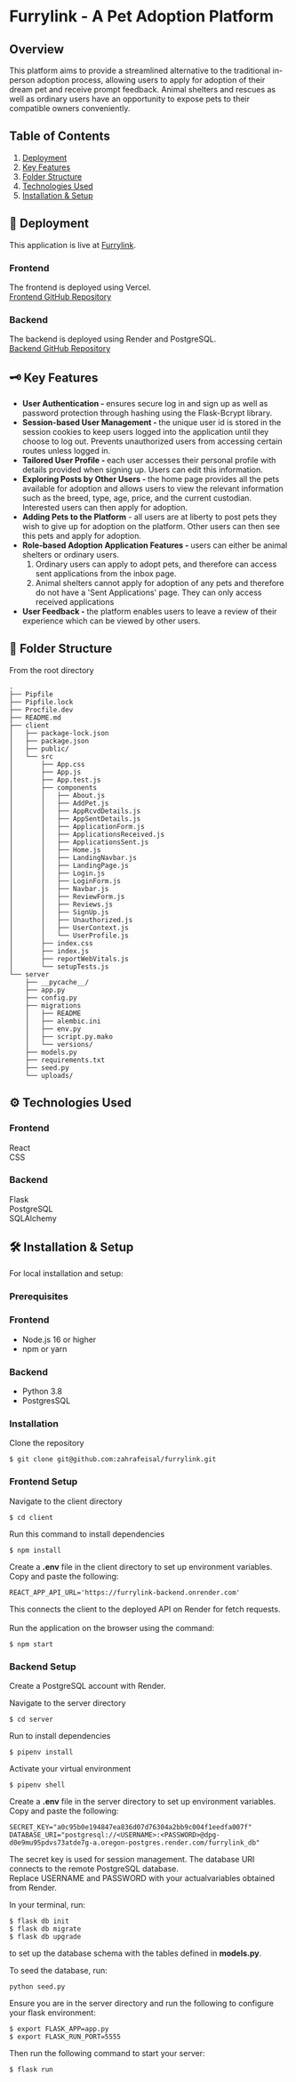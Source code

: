 # Furrylink - A Pet Adoption Platform

## Overview
This platform aims to provide a streamlined alternative to the traditional in-person adoption process, allowing users to apply for adoption of their dream pet and receive prompt feedback. Animal shelters and rescues as well as ordinary users have an opportunity to expose pets to their compatible owners conveniently.

## Table of Contents
1. [Deployment](#🔗-deployment)
2. [Key Features](#🗝️-key-features)
3. [Folder Structure](#📂-folder-structure)
4. [Technologies Used](#⚙️-technologies-used)
5. [Installation & Setup](#🛠️-installation--setup)


## 🔗 Deployment
This application is live at [Furrylink](https://furrylink-frontend.vercel.app/).

### Frontend
The frontend is deployed using Vercel.<br />
[Frontend GitHub Repository](https://github.com/zahrafeisal/furrylink-frontend)

### Backend
The backend is deployed using Render and PostgreSQL.<br />
[Backend GitHub Repository](https://github.com/zahrafeisal/furrylink-backend)


## 🗝️ Key Features
<ul>
<li><strong>User Authentication - </strong>ensures secure log in and sign up as well as password protection through hashing using the Flask-Bcrypt library.</li>
<li><strong>Session-based User Management - </strong>the unique user id is stored in the session cookies to keep users logged into the application until they choose to log out. Prevents unauthorized users from accessing certain routes unless logged in.</li>
<li><strong>Tailored User Profile - </strong>each user accesses their personal profile with details provided when signing up. Users can edit this information.</li>
<li><strong>Exploring Posts by Other Users - </strong>the home page provides all the pets available for adoption and allows users to view the relevant information such as the breed, type, age, price, and the current custodian. Interested users can then apply for adoption. </li>
<li><strong>Adding Pets to the Platform</strong> - all users are at liberty to post pets they wish to give up for adoption on the platform. Other users can then see this pets and apply for adoption. </li>
<li><strong>Role-based Adoption Application Features - </strong>users can either be animal shelters or ordinary users.<br />

1. Ordinary users can apply to adopt pets, and therefore can access sent applications from the inbox page.
2. Animal shelters cannot apply for adoption of any pets and therefore do not have a 'Sent Applications' page. They can only access received applications
</li>
<li><strong>User Feedback - </strong>the platform enables users to leave a review of their experience which can be viewed by other users.</li>
</ul>


## 📂 Folder Structure
From the root directory
```code
.
├── Pipfile
├── Pipfile.lock
├── Procfile.dev
├── README.md
├── client
│   ├── package-lock.json
│   ├── package.json
│   ├── public/
│   └── src
│       ├── App.css
│       ├── App.js
│       ├── App.test.js
│       ├── components
│       │   ├── About.js
│       │   ├── AddPet.js
│       │   ├── AppRcvdDetails.js
│       │   ├── AppSentDetails.js
│       │   ├── ApplicationForm.js
│       │   ├── ApplicationsReceived.js
│       │   ├── ApplicationsSent.js
│       │   ├── Home.js
│       │   ├── LandingNavbar.js
│       │   ├── LandingPage.js
│       │   ├── Login.js
│       │   ├── LoginForm.js
│       │   ├── Navbar.js
│       │   ├── ReviewForm.js
│       │   ├── Reviews.js
│       │   ├── SignUp.js
│       │   ├── Unauthorized.js
│       │   ├── UserContext.js
│       │   └── UserProfile.js
│       ├── index.css
│       ├── index.js
│       ├── reportWebVitals.js
│       └── setupTests.js
└── server
    ├── __pycache__/
    ├── app.py
    ├── config.py
    ├── migrations
    │   ├── README
    │   ├── alembic.ini
    │   ├── env.py
    │   ├── script.py.mako
    │   └── versions/
    ├── models.py
    ├── requirements.txt
    ├── seed.py
    └── uploads/
```

## ⚙️ Technologies Used

### Frontend
React<br/>
CSS

### Backend
Flask<br/>
PostgreSQL<br/>
SQLAlchemy


## 🛠️ Installation & Setup
For local installation and setup:

### Prerequisites

### Frontend
<ul>
<li>Node.js 16 or higher</li>
<li>npm or yarn</li>
</ul>

### Backend
<ul>
<li>Python 3.8</li>
<li>PostgresSQL</li>
</ul>

### Installation
Clone the repository
```code
$ git clone git@github.com:zahrafeisal/furrylink.git
```

### Frontend Setup
Navigate to the client directory
```code
$ cd client
```
Run this command to install dependencies
```code
$ npm install
```
Create a <strong>.env</strong> file in the client directory to set up environment variables. Copy and paste the following:
```code
REACT_APP_API_URL='https://furrylink-backend.onrender.com'
```
This connects the client to the deployed API on Render for fetch requests.<br />
<br />
Run the application on the browser using the command:
```code
$ npm start
```

### Backend Setup
Create a PostgreSQL account with Render.<br />

Navigate to the server directory
```code
$ cd server
```
Run to install dependencies
```code
$ pipenv install
```
Activate your virtual environment
```code
$ pipenv shell
```
Create a <strong>.env</strong> file in the server directory to set up environment variables. Copy and paste the following:
```code
SECRET_KEY="a0c95b0e194847ea836d07d76304a2bb9c004f1eedfa007f"
DATABASE_URI="postgresql://<USERNAME>:<PASSWORD>@dpg-d0e9mu95pdvs73atde7g-a.oregon-postgres.render.com/furrylink_db"
```
The secret key is used for session management. The database URI connects to the remote PostgreSQL database.<br />
Replace USERNAME and PASSWORD with your actualvariables obtained from Render.

In your terminal, run:
```code
$ flask db init
$ flask db migrate
$ flask db upgrade
```
to set up the database schema with the tables defined in <strong>models.py</strong>.

To seed the database, run:
```code
python seed.py
```
Ensure you are in the server directory and run the following to configure your flask environment:
```code
$ export FLASK_APP=app.py
$ export FLASK_RUN_PORT=5555
```
Then run the following command to start your server:
```code
$ flask run
```